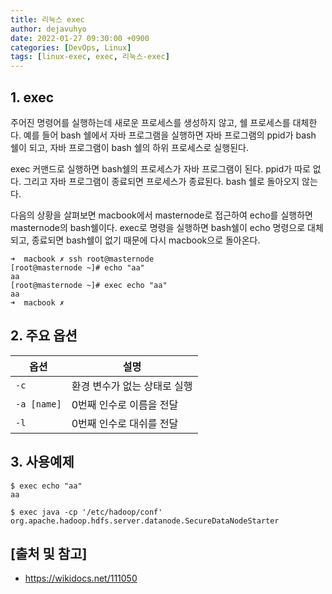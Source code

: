 ```yaml
---
title: 리눅스 exec
author: dejavuhyo
date: 2022-01-27 09:30:00 +0900
categories: [DevOps, Linux]
tags: [linux-exec, exec, 리눅스-exec]
---
```


## 1. exec
주어진 명령어를 실행하는데 새로운 프로세스를 생성하지 않고, 쉘 프로세스를 대체한다. 예를 들어 bash 쉘에서 자바 프로그램을 실행하면 자바 프로그램의 ppid가 bash 쉘이 되고, 자바 프로그램이 bash 쉘의 하위 프로세스로 실행된다.

exec 커맨드로 실행하면 bash쉘의 프로세스가 자바 프로그램이 된다. ppid가 따로 없다. 그리고 자바 프로그램이 종료되면 프로세스가 종료된다. bash 쉘로 돌아오지 않는다.

다음의 상황을 살펴보면 macbook에서 masternode로 접근하여 echo를 실행하면 masternode의 bash쉘이다. exec로 명령을 실행하면 bash쉘이 echo 명령으로 대체되고, 종료되면 bash쉘이 없기 때문에 다시 macbook으로 돌아온다.

```shell
➜  macbook ✗ ssh root@masternode
[root@masternode ~]# echo "aa"
aa
[root@masternode ~]# exec echo "aa"
aa
➜  macbook ✗
```

## 2. 주요 옵션

| 옵션 | 설명 |
|-----|-----|
| `-c` | 환경 변수가 없는 상태로 실행 |
| `-a [name]` | 0번째 인수로 이름을 전달 |
| `-l` | 0번째 인수로 대쉬를 전달 |

## 3. 사용예제

```shell
$ exec echo "aa"
aa

$ exec java -cp '/etc/hadoop/conf' org.apache.hadoop.hdfs.server.datanode.SecureDataNodeStarter
```

## [출처 및 참고]
* <https://wikidocs.net/111050>
